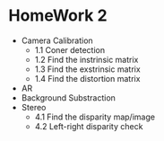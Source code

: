 # HomeWork 2
- Camera Calibration
  - 1.1 Coner detection
  - 1.2 Find the instrinsic matrix
  - 1.3 Find the exstrinsic matrix
  - 1.4 Find the distortion matrix
- AR
- Background Substraction
- Stereo
  - 4.1 Find the disparity map/image
  - 4.2 Left-right disparity check
